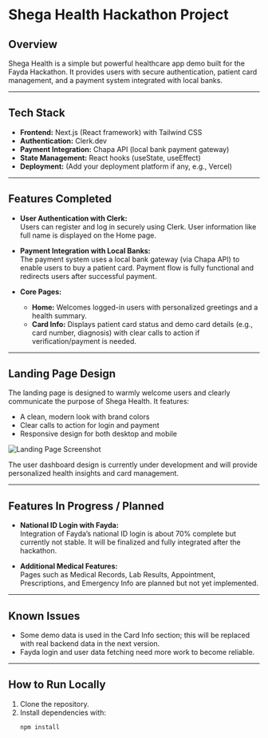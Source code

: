 # Shega Health Hackathon Project

## Overview

Shega Health is a simple but powerful healthcare app demo built for the Fayda Hackathon. It provides users with secure authentication, patient card management, and a payment system integrated with local banks.

---

## Tech Stack

- **Frontend:** Next.js (React framework) with Tailwind CSS  
- **Authentication:** Clerk.dev  
- **Payment Integration:** Chapa API (local bank payment gateway)  
- **State Management:** React hooks (useState, useEffect)  
- **Deployment:** (Add your deployment platform if any, e.g., Vercel)  

---

## Features Completed

- **User Authentication with Clerk:**  
  Users can register and log in securely using Clerk. User information like full name is displayed on the Home page.

- **Payment Integration with Local Banks:**  
  The payment system uses a local bank gateway (via Chapa API) to enable users to buy a patient card. Payment flow is fully functional and redirects users after successful payment.

- **Core Pages:**  
  - **Home:** Welcomes logged-in users with personalized greetings and a health summary.  
  - **Card Info:** Displays patient card status and demo card details (e.g., card number, diagnosis) with clear calls to action if verification/payment is needed.

---

## Landing Page Design

The landing page is designed to warmly welcome users and clearly communicate the purpose of Shega Health. It features:

- A clean, modern look with brand colors  
- Clear calls to action for login and payment  
- Responsive design for both desktop and mobile  

![Landing Page Screenshot](/Landing%20Page.jpg)

The user dashboard design is currently under development and will provide personalized health insights and card management.

---

## Features In Progress / Planned

- **National ID Login with Fayda:**  
  Integration of Fayda’s national ID login is about 70% complete but currently not stable. It will be finalized and fully integrated after the hackathon.

- **Additional Medical Features:**  
  Pages such as Medical Records, Lab Results, Appointment, Prescriptions, and Emergency Info are planned but not yet implemented.

---

## Known Issues

- Some demo data is used in the Card Info section; this will be replaced with real backend data in the next version.  
- Fayda login and user data fetching need more work to become reliable.

---

## How to Run Locally

1. Clone the repository.  
2. Install dependencies with:  
   ```bash
   npm install
